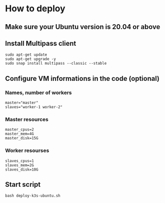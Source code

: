 # How to deploy

## Make sure your Ubuntu version is 20.04 or above

## Install Multipass client

```
sudo apt-get update
sudo apt-get upgrade -y
sudo snap install multipass --classic --stable
```

## Configure VM informations in the code (optional)
### Names, number of workers
```
master="master"
slaves="worker-1 worker-2"
```

### Master resources
```
master_cpus=2
master_mem=4G
master_disk=15G
```

### Worker resourses
```
slaves_cpus=1
slaves_mem=2G
slaves_disk=10G
```

## Start script
```
bash deploy-k3s-ubuntu.sh
```
